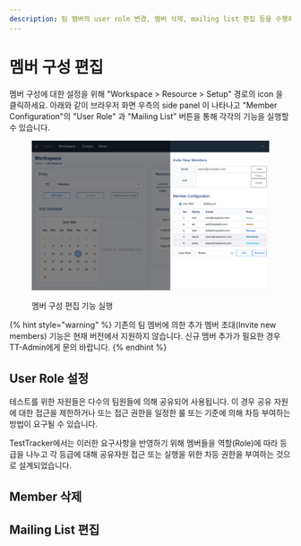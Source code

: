 ```yaml
---
description: 팀 멤버의 user role 변경, 멤버 삭제, mailing list 편집 등을 수행하기 위한 방법을 설명합니다.
---
```


# 멤버 구성 편집

멤버 구성에 대한 설정을 위해 "Workspace > Resource > Setup" 경로의 icon 을 클릭하세요. 아래와 같이 브라우저 화면 우측의 side panel 이 나타나고 "Member Configuration"의 "User Role" 과 "Mailing List" 버튼을 통해 각각의 기능을 실행할 수 있습니다.

<figure><img src="../.gitbook/assets/image (1).png" alt=""><figcaption><p>멤버 구성 편집 기능 실행</p></figcaption></figure>

{% hint style="warning" %}
기존의 팀 멤버에 의한 추가 멤버 초대(Invite new members) 기능은 현재 버전에서 지원하지 않습니다. 신규 멤버 추가가 필요한 경우 TT-Admin에게 문의 바랍니다.
{% endhint %}

## User Role 설정

테스트를 위한 자원들은 다수의 팀원들에 의해 공유되어 사용됩니다. 이 경우 공유 자원에 대한 접근을 제한하거나 또는 접근 권한을 일정한 룰 또는 기준에 의해 차등 부여하는 방법이 요구될 수 있습니다.

TestTracker에서는 이러한 요구사항을 반영하기 위해 멤버들을 역할(Role)에 따라 등급을 나누고 각 등급에 대해 공유자원 접근 또는 실행을 위한 차등 권한을 부여하는 것으로 설계되었습니다.



## Member 삭제



## Mailing List 편집



